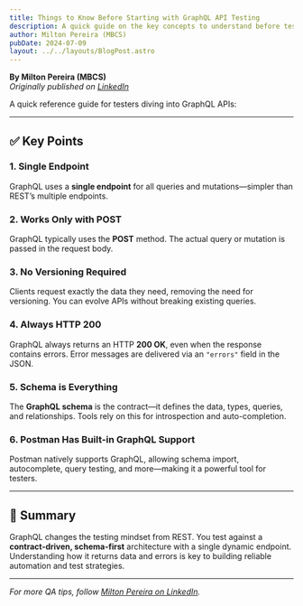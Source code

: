 ```yaml
---
title: Things to Know Before Starting with GraphQL API Testing
description: A quick guide on the key concepts to understand before testing GraphQL APIs.
author: Milton Pereira (MBCS)
pubDate: 2024-07-09
layout: ../../layouts/BlogPost.astro
---
```



**By Milton Pereira (MBCS)**  
*Originally published on [LinkedIn](https://www.linkedin.com/pulse/things-know-before-starting-graphql-api-testing-milton-pereira-mbcs--lceqe)*

A quick reference guide for testers diving into GraphQL APIs:

---

## ✅ Key Points

### 1. Single Endpoint  
GraphQL uses a **single endpoint** for all queries and mutations—simpler than REST’s multiple endpoints.

### 2. Works Only with POST  
GraphQL typically uses the **POST** method. The actual query or mutation is passed in the request body.

### 3. No Versioning Required  
Clients request exactly the data they need, removing the need for versioning. You can evolve APIs without breaking existing queries.

### 4. Always HTTP 200  
GraphQL always returns an HTTP **200 OK**, even when the response contains errors. Error messages are delivered via an `"errors"` field in the JSON.

### 5. Schema is Everything  
The **GraphQL schema** is the contract—it defines the data, types, queries, and relationships. Tools rely on this for introspection and auto-completion.

### 6. Postman Has Built-in GraphQL Support  
Postman natively supports GraphQL, allowing schema import, autocomplete, query testing, and more—making it a powerful tool for testers.

---

## 🧭 Summary

GraphQL changes the testing mindset from REST. You test against a **contract-driven, schema-first** architecture with a single dynamic endpoint. Understanding how it returns data and errors is key to building reliable automation and test strategies.

---

*For more QA tips, follow [Milton Pereira on LinkedIn](https://www.linkedin.com/in/miltonpereira/).*
